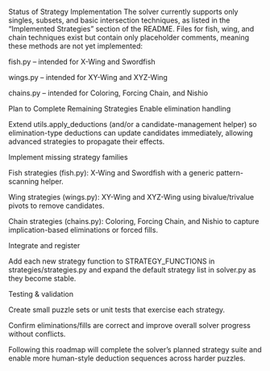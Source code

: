 Status of Strategy Implementation
The solver currently supports only singles, subsets, and basic intersection techniques, as listed in the “Implemented Strategies” section of the README. Files for fish, wing, and chain techniques exist but contain only placeholder comments, meaning these methods are not yet implemented:

fish.py – intended for X-Wing and Swordfish

wings.py – intended for XY-Wing and XYZ-Wing

chains.py – intended for Coloring, Forcing Chain, and Nishio

Plan to Complete Remaining Strategies
Enable elimination handling

Extend utils.apply_deductions (and/or a candidate-management helper) so elimination-type deductions can update candidates immediately, allowing advanced strategies to propagate their effects.

Implement missing strategy families

Fish strategies (fish.py): X-Wing and Swordfish with a generic pattern-scanning helper.

Wing strategies (wings.py): XY-Wing and XYZ-Wing using bivalue/trivalue pivots to remove candidates.

Chain strategies (chains.py): Coloring, Forcing Chain, and Nishio to capture implication-based eliminations or forced fills.

Integrate and register

Add each new strategy function to STRATEGY_FUNCTIONS in strategies/strategies.py and expand the default strategy list in solver.py as they become stable.

Testing & validation

Create small puzzle sets or unit tests that exercise each strategy.

Confirm eliminations/fills are correct and improve overall solver progress without conflicts.

Following this roadmap will complete the solver’s planned strategy suite and enable more human-style deduction sequences across harder puzzles.